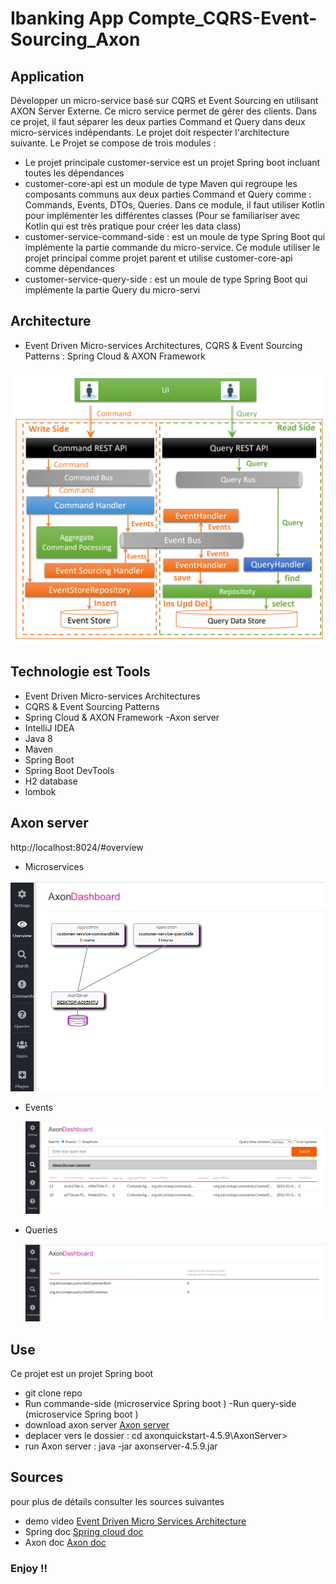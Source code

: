# Ibanking App Compte_CQRS-Event-Sourcing_Axon

## Application
Développer un micro-service basé sur CQRS et Event Sourcing en utilisant AXON Server Externe. Ce micro service permet de gérer des clients.  Dans ce projet, il faut séparer les deux parties Command et Query dans deux micro-services indépendants. Le projet  doit respecter l'architecture suivante.
Le Projet se compose de trois modules :
-  Le projet principale customer-service  est un projet Spring boot incluant toutes les dépendances
- customer-core-api est un module de type Maven qui regroupe les composants communs aux deux parties Command et Query comme : Commands, Events, DTOs, Queries. Dans ce module, il faut utiliser Kotlin pour implémenter les différentes classes (Pour se familiariser avec Kotlin qui est très pratique pour créer les data class)
-  customer-service-command-side : est un moule de type Spring Boot qui implémente la partie commande du micro-service. Ce module utiliser le projet principal comme projet parent et utilise customer-core-api comme dépendances
-  customer-service-query-side : est un moule de type Spring Boot qui implémente la partie Query du micro-servi
    
## Architecture 
-  Event Driven Micro-services Architectures, CQRS & Event Sourcing Patterns : Spring Cloud & AXON Framework

 <img src="images/Archite.PNG" alt="">

## Technologie est Tools
- Event Driven Micro-services Architectures
- CQRS & Event Sourcing Patterns 
- Spring Cloud & AXON Framework
-Axon server 
- IntelliJ IDEA
- Java 8
- Maven
- Spring Boot
- Spring Boot DevTools
- H2 database
- lombok

## Axon server
http://localhost:8024/#overview
- Microservices 

<img src="images/axon.PNG" alt="">

- Events
  
  <img src="images/commandes.PNG" alt="">
  
- Queries
  
  <img src="images/query.PNG" alt="">

##  Use
Ce projet est un projet Spring boot 
- git clone repo
- Run commande-side (microservice Spring boot )
-Run query-side (microservice Spring boot )
- download axon server  [Axon server ](https://axoniq.io/product-overview/axon-server)
- deplacer vers le dossier :  cd axonquickstart-4.5.9\AxonServer>
- run Axon server : java -jar axonserver-4.5.9.jar
## Sources
pour plus de détails consulter les sources suivantes
- demo video  [Event Driven Micro Services Architecture ](https://www.youtube.com/watch?v=npP2GLYLW8c)
- Spring doc  [Spring cloud  doc](https://spring.io/projects/spring-cloud)
- Axon doc  [Axon  doc](https://axoniq.io/)

### Enjoy !!
 

